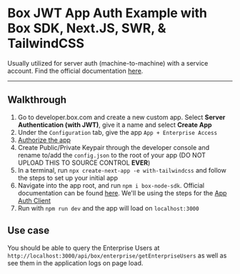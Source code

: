 # Box JWT App Auth Example with Box SDK, Next.JS, SWR, & TailwindCSS

Usually utilized for server auth (machine-to-machine) with a service account. Find the official 
documentation [here](https://developer.box.com/guides/authentication/jwt/).

---

## Walkthrough

1. Go to developer.box.com and create a new custom app. Select **Server Authentication (with JWT)**, give it a name 
   and select **Create App**
2. Under the `Configuration` tab, give the app `App + Enterprise Access`
3. [Authorize the app](https://developer.box.com/guides/authorization/custom-app-approval/) 
4. Create Public/Private Keypair through the developer console and rename to/add the `config.json` to the root of your 
   app (DO NOT UPLOAD THIS TO SOURCE CONTROL **EVER**)
5. In a terminal, run `npx create-next-app -e with-tailwindcss` and follow the steps to set up your initial app
6. Navigate into the app root, and run `npm i box-node-sdk`. Official documentation can be found [here](https://github.com/box/box-node-sdk). We'll be using the steps for the [App Auth Client](https://github.com/box/box-node-sdk#app-auth-client)
7. Run with `npm run dev` and the app will load on `localhost:3000`

## Use case

You should be able to query the Enterprise Users at `http://localhost:3000/api/box/enterprise/getEnterpriseUsers` as 
well as see them in the application logs on page load.
